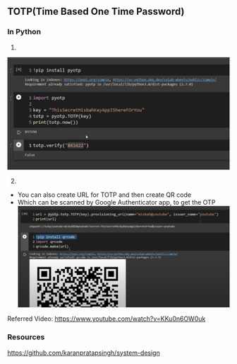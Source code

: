 ## TOTP(Time Based One Time Password)

### In Python
1. 
![img.png](img.png)

2. 
- You can also create URL for TOTP and then create QR code
- Which can be scanned by Google Authenticator app, to get the OTP
![img_1.png](img_1.png)

Referred Video: https://www.youtube.com/watch?v=KKu0n6OW0uk


### Resources

https://github.com/karanpratapsingh/system-design

